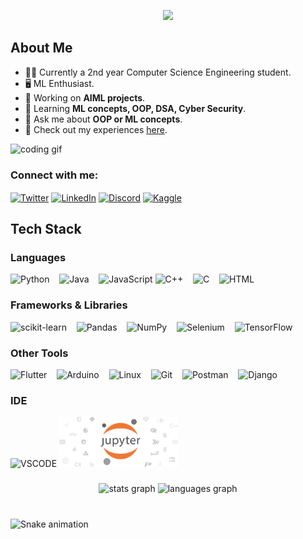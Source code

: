 <p align="center">
  <img src="https://readme-typing-svg.demolab.com/?lines=Hello👋, I'm Rahil Masaod;🧑‍💻A passionate backend developer;❣️Open-Source!!;🖥️Love learning new Tech<3;&font=Fira%20Code&center=true&width=380&height=50&duration=4000&pause=1000">
</p>

## About Me
- 👨‍🎓 Currently a 2nd year Computer Science Engineering student.
- 🖥️ ML Enthusiast.
- 🔭 Working on **AIML projects**.
- 🌱 Learning **ML concepts, OOP, DSA, Cyber Security**.
- 💬 Ask me about **OOP or ML concepts**.
- 📄 Check out my experiences [here](https://www.linkedin.com/in/rahil-masood-2b5795290).

<img src="https://media.giphy.com/media/qgQUggAC3Pfv687qPC/giphy.gif" alt="coding gif" width="200"/>


<h3 align="left">Connect with me:</h3>
<p align="left">
<a href="https://x.com/rahilm27" target="blank"><img align="center" src="https://raw.githubusercontent.com/rahuldkjain/github-profile-readme-generator/master/src/images/icons/Social/twitter.svg" alt="Twitter" height="30" width="40" /></a>
<a href="https://www.linkedin.com/in/rahil-masood-2b5795290/" target="blank"><img align="center" src="https://raw.githubusercontent.com/rahuldkjain/github-profile-readme-generator/master/src/images/icons/Social/linked-in-alt.svg" alt="LinkedIn" height="30" width="40" /></a>
<a href="https://discord.gg/rahil_.m" target="blank"><img align="center" src="https://raw.githubusercontent.com/rahuldkjain/github-profile-readme-generator/master/src/images/icons/Social/discord.svg" alt="Discord" height="30" width="40" /></a>
<a href="https://www.kaggle.com/rahilm27" target="blank"><img align="center" src="https://raw.githubusercontent.com/rahuldkjain/github-profile-readme-generator/master/src/images/icons/Social/kaggle.svg" alt="Kaggle" height="30" width="40" /></a>
</p>

## Tech Stack

### Languages
<div>
  <img src="https://media.giphy.com/media/KAq5w47R9rmTuvWOWa/giphy.gif" alt="Python" height="80">&nbsp;&nbsp;&nbsp;
  <img src="https://www.sam-solutions.com/blog/wp-content/uploads/2019/07/java-image-recognition.jpg" alt="Java" height="80">&nbsp;&nbsp;&nbsp;
  <img src="https://upload.wikimedia.org/wikipedia/commons/6/6a/JavaScript-logo.png" alt="JavaScript" height="80">
  <img src="https://raw.githubusercontent.com/isocpp/logos/master/cpp_logo.png" alt="C++" height="80">&nbsp;&nbsp;&nbsp;
  <img src="https://upload.wikimedia.org/wikipedia/commons/1/18/C_Programming_Language.svg" alt="C" height="80">&nbsp;&nbsp;&nbsp;
  <img src="https://upload.wikimedia.org/wikipedia/commons/6/61/HTML5_logo_and_wordmark.svg" alt="HTML" height="80">&nbsp;&nbsp;&nbsp;
</div>


### Frameworks & Libraries
<div>
  <img src="https://upload.wikimedia.org/wikipedia/commons/0/05/Scikit_learn_logo_small.svg" alt="scikit-learn" height="80">&nbsp;&nbsp;&nbsp;
  <img src="https://upload.wikimedia.org/wikipedia/commons/thumb/e/ed/Pandas_logo.svg/768px-Pandas_logo.svg.png" alt="Pandas" height="80">&nbsp;&nbsp;&nbsp;
  <img src="https://upload.wikimedia.org/wikipedia/commons/thumb/3/31/NumPy_logo_2020.svg/800px-NumPy_logo_2020.svg.png" alt="NumPy" height="80">&nbsp;&nbsp;&nbsp;
  <img src="https://upload.wikimedia.org/wikipedia/commons/thumb/d/d5/Selenium_Logo.png/800px-Selenium_Logo.png" alt="Selenium" height="80">&nbsp;&nbsp;&nbsp;
  <img src="https://upload.wikimedia.org/wikipedia/commons/thumb/2/2d/Tensorflow_logo.svg/800px-Tensorflow_logo.svg.png" alt="TensorFlow" height="80">
</div>


### Other Tools
<div>
  <img src="https://upload.wikimedia.org/wikipedia/commons/1/17/Google-flutter-logo.png" alt="Flutter" height="80">&nbsp;&nbsp;&nbsp;
  <img src="https://upload.wikimedia.org/wikipedia/commons/8/87/Arduino_Logo.svg" alt="Arduino" height="80">&nbsp;&nbsp;&nbsp;
  <img src="https://upload.wikimedia.org/wikipedia/commons/a/af/Tux.png" alt="Linux" height="80">&nbsp;&nbsp;&nbsp;
  <img src="https://upload.wikimedia.org/wikipedia/commons/3/3f/Git_icon.svg" alt="Git" height="80">&nbsp;&nbsp;&nbsp;
  <img src="https://www.vectorlogo.zone/logos/getpostman/getpostman-icon.svg" alt="Postman" height="80">&nbsp;&nbsp;&nbsp;
  <img src="https://upload.wikimedia.org/wikipedia/commons/7/75/Django_logo.svg" alt="Django" height="80">
</div>

### IDE
  <div><img src="https://visualstudio.microsoft.com/wp-content/uploads/2019/09/vs-code-responsive-01-1.png" alt="VSCODE" height="80">
  <img src="https://github.com/markusschanta/awesome-jupyter/raw/master/assets/logo.png" alt="JUPTER" height="80"></div>

###

<div align="center">
  <img src="https://github-readme-stats.vercel.app/api?username=rahilmasood&hide_title=false&hide_rank=false&show_icons=true&include_all_commits=true&count_private=true&disable_animations=false&theme=dracula&locale=en&hide_border=false" height="150" alt="stats graph"  />
  <img src="https://github-readme-stats.vercel.app/api/top-langs?username=rahilmasood&locale=en&hide_title=false&layout=compact&card_width=320&langs_count=5&theme=dracula&hide_border=false" height="150" alt="languages graph"  />
</div>

### 

<br clear="both">

<img src="https://RahilMasood.github.io/RahilMasood/snake.svg" alt="Snake animation" />

###
